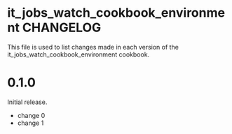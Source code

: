 # it_jobs_watch_cookbook_environment CHANGELOG

This file is used to list changes made in each version of the it_jobs_watch_cookbook_environment cookbook.

# 0.1.0

Initial release.

- change 0
- change 1

